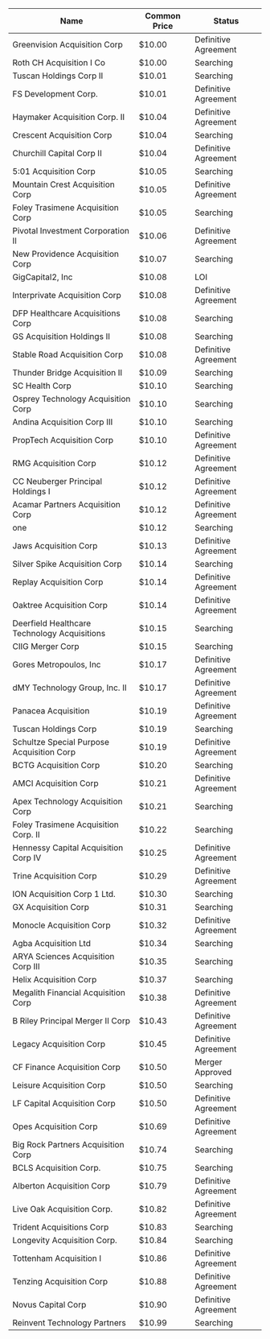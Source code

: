 Name                                         | Common Price  | Status              
-------------------------------------------- | ------------- | --------------------
Greenvision Acquisition Corp                 | $10.00        | Definitive Agreement
Roth CH Acquisition I Co                     | $10.00        | Searching           
Tuscan Holdings Corp II                      | $10.01        | Searching           
FS Development Corp.                         | $10.01        | Definitive Agreement
Haymaker Acquisition Corp. II                | $10.04        | Definitive Agreement
Crescent Acquisition Corp                    | $10.04        | Searching           
Churchill Capital Corp II                    | $10.04        | Definitive Agreement
5:01 Acquisition Corp                        | $10.05        | Searching           
Mountain Crest Acquisition Corp              | $10.05        | Definitive Agreement
Foley Trasimene Acquisition Corp             | $10.05        | Searching           
Pivotal Investment Corporation II            | $10.06        | Definitive Agreement
New Providence Acquisition Corp              | $10.07        | Searching           
GigCapital2, Inc                             | $10.08        | LOI                 
Interprivate Acquisition Corp                | $10.08        | Definitive Agreement
DFP Healthcare Acquisitions Corp             | $10.08        | Searching           
GS Acquisition Holdings II                   | $10.08        | Searching           
Stable Road Acquisition Corp                 | $10.08        | Definitive Agreement
Thunder Bridge Acquisition II                | $10.09        | Searching           
SC Health Corp                               | $10.10        | Searching           
Osprey Technology Acquisition Corp           | $10.10        | Searching           
Andina Acquisition Corp III                  | $10.10        | Searching           
PropTech Acquisition Corp                    | $10.10        | Definitive Agreement
RMG Acquisition Corp                         | $10.12        | Definitive Agreement
CC Neuberger Principal Holdings I            | $10.12        | Definitive Agreement
Acamar Partners Acquisition Corp             | $10.12        | Definitive Agreement
one                                          | $10.12        | Searching           
Jaws Acquisition Corp                        | $10.13        | Definitive Agreement
Silver Spike Acquisition Corp                | $10.14        | Searching           
Replay Acquisition Corp                      | $10.14        | Definitive Agreement
Oaktree Acquisition Corp                     | $10.14        | Definitive Agreement
Deerfield Healthcare Technology Acquisitions | $10.15        | Searching           
CIIG Merger Corp                             | $10.15        | Searching           
Gores Metropoulos, Inc                       | $10.17        | Definitive Agreement
dMY Technology Group, Inc. II                | $10.17        | Definitive Agreement
Panacea Acquisition                          | $10.19        | Definitive Agreement
Tuscan Holdings Corp                         | $10.19        | Searching           
Schultze Special Purpose Acquisition Corp    | $10.19        | Definitive Agreement
BCTG Acquisition Corp                        | $10.20        | Searching           
AMCI Acquisition Corp                        | $10.21        | Definitive Agreement
Apex Technology Acquisition Corp             | $10.21        | Searching           
Foley Trasimene Acquisition Corp. II         | $10.22        | Searching           
Hennessy Capital Acquisition Corp IV         | $10.25        | Definitive Agreement
Trine Acquisition Corp                       | $10.29        | Definitive Agreement
ION Acquisition Corp 1 Ltd.                  | $10.30        | Searching           
GX Acquisition Corp                          | $10.31        | Searching           
Monocle Acquisition Corp                     | $10.32        | Definitive Agreement
Agba Acquisition Ltd                         | $10.34        | Searching           
ARYA Sciences Acquisition Corp III           | $10.35        | Searching           
Helix Acquisition Corp                       | $10.37        | Searching           
Megalith Financial Acquisition Corp          | $10.38        | Definitive Agreement
B Riley Principal Merger II Corp             | $10.43        | Definitive Agreement
Legacy Acquisition Corp                      | $10.45        | Definitive Agreement
CF Finance Acquisition Corp                  | $10.50        | Merger Approved     
Leisure Acquisition Corp                     | $10.50        | Searching           
LF Capital Acquisition Corp                  | $10.50        | Definitive Agreement
Opes Acquisition Corp                        | $10.69        | Definitive Agreement
Big Rock Partners Acquisition Corp           | $10.74        | Searching           
BCLS Acquisition Corp.                       | $10.75        | Searching           
Alberton Acquisition Corp                    | $10.79        | Definitive Agreement
Live Oak Acquisition Corp.                   | $10.82        | Definitive Agreement
Trident Acquisitions Corp                    | $10.83        | Searching           
Longevity Acquisition Corp.                  | $10.84        | Searching           
Tottenham Acquisition I                      | $10.86        | Definitive Agreement
Tenzing Acquisition Corp                     | $10.88        | Definitive Agreement
Novus Capital Corp                           | $10.90        | Definitive Agreement
Reinvent Technology Partners                 | $10.99        | Searching           
